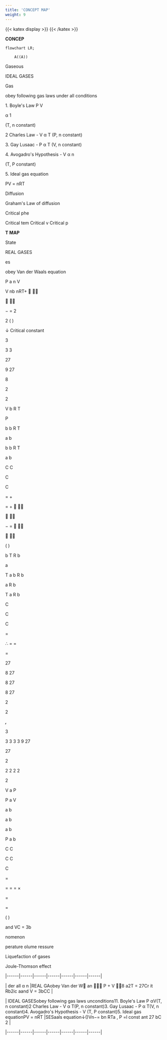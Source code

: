 ```yaml
---
title: 'CONCEPT MAP'
weight: 9
---
```


{{< katex display >}}
{{< /katex >}}


**CONCEP**


```mermaid
flowchart LR;

    A((A))

```

Gaseous

IDEAL GASES

Gas

obey following gas laws under all conditions

1\. Boyle's Law P V

α 1

(T, n constant)

2 Charles Law - V α T (P, n constant)

3\. Gay Lusaac - P α T (V, n constant)

4\. Avogadro's Hypothesis - V α n

(T, P constant)

5\. Ideal gas equation

PV = nRT

Diffusion

Graham's Law of diffusion

Critical phe

Critical tem Critical v Critical p  

**T MAP**

State

REAL GASES

es

obey Van der Waals equation

P a n V

V nb nRT+  

 

− = 2

2 ( )

↓ Critical constant

3

3 3

27

9 27

8

2

2

V b R T

P

b b R T

a b

b b R T

a b

C C

C

C

\= +

\= +  

 

− =  

 

( )

b T R b

a

T a b R b

a R b

T a R b

C

C

C

\=

∴ = =

\=

27

8 27

8 27

8 27

2

2

**_,_**

3

3 3 3 3 9 27

27

2

2 2 2 2

2

V a P

P a V

a b

a b

a b

P a b

C C

C C

C

\=

\= = = ×

\=

\=

( )

and VC = 3b

nomenon

perature olume ressure

Liquefaction of gases

Joule-Thomson effect







|------|------|------|------|------|------|------|

| der  all α n |REAL GAobey Van der W an  P + V 8 a2T = 27Cr it Rb2ic aand V  = 3bCC |

| IDEAL GASESobey  following  gas  laws  unconditions11.  Boyle's Law  P αV(T, n constant)2 Charles Law - V α T(P, n constant)3.  Gay Lusaac - P α T(V, n constant)4. Avogadro's Hypothesis - V (T, P constant)5. Ideal gas equationPV = nRT |SESaals  equation↓()Vn−= bn RTa , P =l const ant 27 bC 2 |




|------|------|------|------|------|------|------|





  
